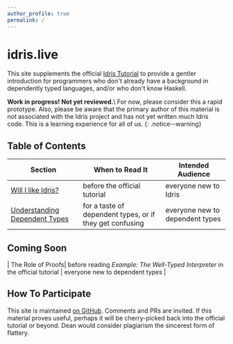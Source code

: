 ```yaml
---
author_profile: true
permalink: /
---
```


# idris.live

This site supplements the official [Idris Tutorial](http://docs.idris-lang.org/en/latest/tutorial/)
to provide a gentler introduction for programmers who don't already
have a background in dependently typed languages, and/or who don't know Haskell.

__Work in progress! Not yet reviewed.__\\
For now, please consider this a rapid prototype. Also, please be aware that
the primary author of this material is not associated with the Idris
project and has not yet written much Idris code. This is a learning
experience for all of us.
{: .notice--warning}

## Table of Contents

| Section | When to Read It | Intended Audience |
|---------|-----------------|-------------------|
| [Will I like Idris?](/will_i_like_idris)| before the official tutorial | everyone new to Idris |
| [Understanding Dependent Types](/understanding_dependent_types)| for a taste of dependent types, or if they get confusing | everyone new to dependent types |

## Coming Soon

| The Role of Proofs| before reading *Example: The Well-Typed Interpreter* in the official tutorial | everyone new to dependent types |

## How To Participate

This site is maintained [on GitHub](https://github.com/idris-live/idris-live.github.io).
Comments and PRs are invited. If this material proves useful,
perhaps it will be cherry-picked back into the official tutorial or beyond.
Dean would consider plagiarism the sincerest form of flattery.
